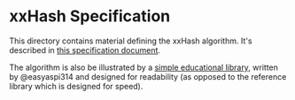xxHash Specification
=======================

This directory contains material defining the xxHash algorithm.
It's described in [this specification document](xxhash_spec.md_).

The algorithm is also be illustrated by a [simple educational library](https://github.com/easyaspi314/xxhash-clean),
written by @easyaspi314 and designed for readability
(as opposed to the reference library which is designed for speed).
